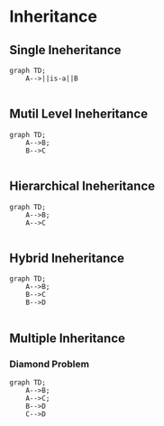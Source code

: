 # Inheritance

 ## Single Ineheritance

```mermaid
graph TD;
    A-->||is-a||B
    
```

## Mutil Level Ineheritance

```mermaid
graph TD;
    A-->B;
    B-->C
    
```

## Hierarchical  Ineheritance

```mermaid
graph TD;
    A-->B;
    A-->C
    
```
## Hybrid  Ineheritance
```mermaid
graph TD;
    A-->B;
    B-->C
    B-->D
    
```
## Multiple Inheritance
### Diamond Problem
```mermaid
graph TD;
    A-->B;
    A-->C;
    B-->D
    C-->D
    
```



